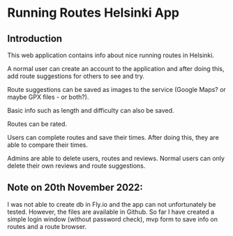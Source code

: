 # Running Routes Helsinki App

## Introduction

This web application contains info about nice running routes in Helsinki.

A normal user can create an account to the application and after doing this, add route suggestions for others to see and try.

Route suggestions can be saved as images to the service (Google Maps? or maybe GPX files - or both?).

Basic info such as length and difficulty can also be saved.

Routes can be rated.

Users can complete routes and save their times. After doing this, they are able to compare their times.

Admins are able to delete users, routes and reviews. Normal users can only delete their own reviews and route suggestions.

## Note on 20th November 2022:

I was not able to create db in Fly.io and the app can not unfortunately be tested. However, the files are available in Github. So far I have created a simple login window (without password check), mvp form to save info on routes and a route browser.
